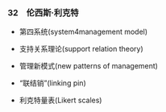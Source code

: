 ### 32　伦西斯·利克特

-   第四系统(system4management model)
    
-   支持关系理论(support relation theory)
    
-   管理新模式(new patterns of management)
    
-   “联结销”(linking pin)
    
-   利克特量表(Likert scales)